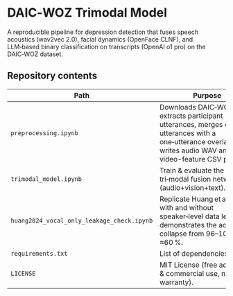 # DAIC‑WOZ Trimodal Model
A reproducible pipeline for depression detection that fuses speech acoustics (wav2vec 2.0), facial dynamics (OpenFace CLNF), and LLM‑based binary classification on transcripts (OpenAI o1 pro) on the DAIC‑WOZ dataset.

## Repository contents
| Path | Purpose |
|------|---------|
| `preprocessing.ipynb` | Downloads DAIC‑WOZ, extracts participant utterances, merges every 5 utterances with a one‑utterance overlap, and writes audio WAV and video-feature CSV pairs. |
| `trimodal_model.ipynb` | Train & evaluate the tri‑modal fusion network (audio+vision+text). |
| `huang2024_vocal_only_leakage_check.ipynb` | Replicate Huang et al. (2024) with and without speaker‑level data leakage; demonstrates the accuracy collapse from 96–100 % to ≈60 %. |
| `requirements.txt` | List of dependencies|
| `LICENSE` | MIT License (free academic & commercial use, no warranty). |
